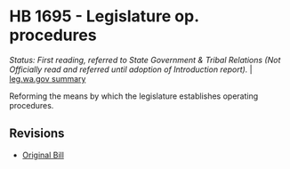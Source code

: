 # HB 1695 - Legislature op. procedures
*Status: First reading, referred to State Government & Tribal Relations (Not Officially read and referred until adoption of Introduction report).* | [leg.wa.gov summary](https://app.leg.wa.gov/billsummary?BillNumber=1695&Year=2021)

Reforming the means by which the legislature establishes operating procedures.

## Revisions
* [Original Bill](1/)